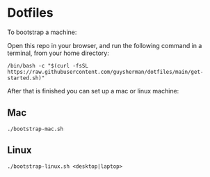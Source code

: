 # Dotfiles

To bootstrap a machine:

Open this repo in your browser, and run the following command in a terminal, from your home directory:

```
/bin/bash -c "$(curl -fsSL https://raw.githubusercontent.com/guysherman/dotfiles/main/get-started.sh)"
```

After that is finished you can set up a mac or linux machine:

## Mac

```
./bootstrap-mac.sh
```

## Linux

```
./bootstrap-linux.sh <desktop|laptop>
```
